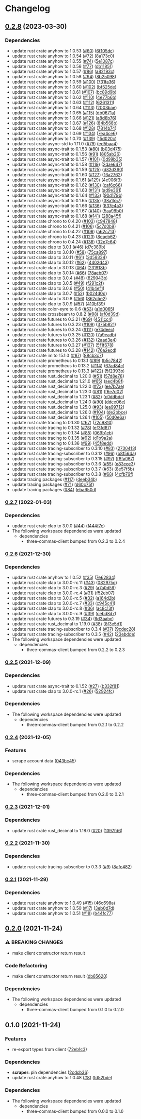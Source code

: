 # Changelog

## [0.2.8](https://github.com/YoloDev/3commas-rs/compare/three-commas-scraper-v0.2.7...three-commas-scraper-v0.2.8) (2023-03-30)


### Dependencies

* update rust crate anyhow to 1.0.53 ([#60](https://github.com/YoloDev/3commas-rs/issues/60)) ([6f105dc](https://github.com/YoloDev/3commas-rs/commit/6f105dcae9f74431ae0eb64c6b61171f3400850b))
* update rust crate anyhow to 1.0.54 ([#72](https://github.com/YoloDev/3commas-rs/issues/72)) ([8a173c0](https://github.com/YoloDev/3commas-rs/commit/8a173c0b3daf1ebedb78730eeb31dd3536e6b493))
* update rust crate anyhow to 1.0.55 ([#74](https://github.com/YoloDev/3commas-rs/issues/74)) ([5e1087c](https://github.com/YoloDev/3commas-rs/commit/5e1087cabd37547f0784813bcb22870933475381))
* update rust crate anyhow to 1.0.56 ([#77](https://github.com/YoloDev/3commas-rs/issues/77)) ([db11851](https://github.com/YoloDev/3commas-rs/commit/db11851d0d0c29ff704d41c7be67a0a20547ab33))
* update rust crate anyhow to 1.0.57 ([#86](https://github.com/YoloDev/3commas-rs/issues/86)) ([a82193c](https://github.com/YoloDev/3commas-rs/commit/a82193c2503033ffe1d7710e25d628eb0dd8d343))
* update rust crate anyhow to 1.0.58 ([#94](https://github.com/YoloDev/3commas-rs/issues/94)) ([8b25098](https://github.com/YoloDev/3commas-rs/commit/8b250983c5825adf1f4f705d8a38d7550a0ea29c))
* update rust crate anyhow to 1.0.59 ([#100](https://github.com/YoloDev/3commas-rs/issues/100)) ([731fa36](https://github.com/YoloDev/3commas-rs/commit/731fa3606ec96944378a416c7a2f91c1e96cda40))
* update rust crate anyhow to 1.0.60 ([#102](https://github.com/YoloDev/3commas-rs/issues/102)) ([bf525de](https://github.com/YoloDev/3commas-rs/commit/bf525deb6b58966924bea65ccb49d62098a1cc2f))
* update rust crate anyhow to 1.0.61 ([#107](https://github.com/YoloDev/3commas-rs/issues/107)) ([bc89d9b](https://github.com/YoloDev/3commas-rs/commit/bc89d9b1128aea13af4a16556cd6ab34ed44922b))
* update rust crate anyhow to 1.0.62 ([#110](https://github.com/YoloDev/3commas-rs/issues/110)) ([4e77b6b](https://github.com/YoloDev/3commas-rs/commit/4e77b6ba6c7e780fb328e5cae6280c0b8e425263))
* update rust crate anyhow to 1.0.63 ([#112](https://github.com/YoloDev/3commas-rs/issues/112)) ([6261311](https://github.com/YoloDev/3commas-rs/commit/6261311d4e4dac54c7c0b1903a4d2289c4456a02))
* update rust crate anyhow to 1.0.64 ([#113](https://github.com/YoloDev/3commas-rs/issues/113)) ([2003bae](https://github.com/YoloDev/3commas-rs/commit/2003bae7c32ea6f1261c75fb700354f2d64ccca2))
* update rust crate anyhow to 1.0.65 ([#115](https://github.com/YoloDev/3commas-rs/issues/115)) ([db0671a](https://github.com/YoloDev/3commas-rs/commit/db0671a8ca76feb503b74881f2998cce369934c7))
* update rust crate anyhow to 1.0.66 ([#121](https://github.com/YoloDev/3commas-rs/issues/121)) ([a8d8b76](https://github.com/YoloDev/3commas-rs/commit/a8d8b76a7449404dc33433349ba3375771887ab4))
* update rust crate anyhow to 1.0.67 ([#126](https://github.com/YoloDev/3commas-rs/issues/126)) ([84b568b](https://github.com/YoloDev/3commas-rs/commit/84b568bb991c364fc18effbfbef685a394dabdf5))
* update rust crate anyhow to 1.0.68 ([#128](https://github.com/YoloDev/3commas-rs/issues/128)) ([7814b74](https://github.com/YoloDev/3commas-rs/commit/7814b7409dfbc8c716ae97b09a9e79236481bcbe))
* update rust crate anyhow to 1.0.69 ([#134](https://github.com/YoloDev/3commas-rs/issues/134)) ([7ea4ce6](https://github.com/YoloDev/3commas-rs/commit/7ea4ce6e1225ea08397aea4c039140e5da69cf8b))
* update rust crate anyhow to 1.0.70 ([#139](https://github.com/YoloDev/3commas-rs/issues/139)) ([15d020c](https://github.com/YoloDev/3commas-rs/commit/15d020c35c938f44f10e2aee93cb199a0af1c0b7))
* update rust crate async-std to 1.11.0 ([#79](https://github.com/YoloDev/3commas-rs/issues/79)) ([ed5baa4](https://github.com/YoloDev/3commas-rs/commit/ed5baa4e0f4eb3e8c3a485f76bd30d6368cefffa))
* update rust crate async-trait to 0.1.53 ([#80](https://github.com/YoloDev/3commas-rs/issues/80)) ([b03d475](https://github.com/YoloDev/3commas-rs/commit/b03d475fa23fdbcfa9139f42d1930ab0518c71d3))
* update rust crate async-trait to 0.1.56 ([#91](https://github.com/YoloDev/3commas-rs/issues/91)) ([805ab26](https://github.com/YoloDev/3commas-rs/commit/805ab262019ea1dd16894fda8afde857db86573d))
* update rust crate async-trait to 0.1.57 ([#101](https://github.com/YoloDev/3commas-rs/issues/101)) ([0d99b35](https://github.com/YoloDev/3commas-rs/commit/0d99b35f89b26466aec96ea80fe6b5e1f48039a0))
* update rust crate async-trait to 0.1.58 ([#119](https://github.com/YoloDev/3commas-rs/issues/119)) ([2dae647](https://github.com/YoloDev/3commas-rs/commit/2dae6470ba67a82f9cc103cb3f7e630436a03298))
* update rust crate async-trait to 0.1.59 ([#125](https://github.com/YoloDev/3commas-rs/issues/125)) ([d82d360](https://github.com/YoloDev/3commas-rs/commit/d82d36040c9c00b9363c78fce575a2bf3b4196c1))
* update rust crate async-trait to 0.1.60 ([#127](https://github.com/YoloDev/3commas-rs/issues/127)) ([16a2762](https://github.com/YoloDev/3commas-rs/commit/16a276296535ff2aa81b8cb6ad80f540f0f9773d))
* update rust crate async-trait to 0.1.61 ([#129](https://github.com/YoloDev/3commas-rs/issues/129)) ([4e906f3](https://github.com/YoloDev/3commas-rs/commit/4e906f3b896b4939918373395341d803b14c47f2))
* update rust crate async-trait to 0.1.62 ([#130](https://github.com/YoloDev/3commas-rs/issues/130)) ([caf6c66](https://github.com/YoloDev/3commas-rs/commit/caf6c669dc1a981249b62602a00467ffa0e53517))
* update rust crate async-trait to 0.1.63 ([#131](https://github.com/YoloDev/3commas-rs/issues/131)) ([ad9e361](https://github.com/YoloDev/3commas-rs/commit/ad9e361e73ddcef210a97ef8f8eb2a28acf56ff4))
* update rust crate async-trait to 0.1.64 ([#133](https://github.com/YoloDev/3commas-rs/issues/133)) ([90d179b](https://github.com/YoloDev/3commas-rs/commit/90d179ba2da3cd3eb650e1834125f04eaa64da00))
* update rust crate async-trait to 0.1.65 ([#135](https://github.com/YoloDev/3commas-rs/issues/135)) ([38a1557](https://github.com/YoloDev/3commas-rs/commit/38a155744add7efe40f2e5d4afea397b336c7f1e))
* update rust crate async-trait to 0.1.66 ([#136](https://github.com/YoloDev/3commas-rs/issues/136)) ([837e4a3](https://github.com/YoloDev/3commas-rs/commit/837e4a307f0ce1862755e6220f4316394b3983c8))
* update rust crate async-trait to 0.1.67 ([#140](https://github.com/YoloDev/3commas-rs/issues/140)) ([5aa98b0](https://github.com/YoloDev/3commas-rs/commit/5aa98b0a933401e8284ba47c3c138200fccb3221))
* update rust crate async-trait to 0.1.68 ([#141](https://github.com/YoloDev/3commas-rs/issues/141)) ([288a45f](https://github.com/YoloDev/3commas-rs/commit/288a45f86532604977f9009f9568d4dac6a16841))
* update rust crate chrono to 0.4.20 ([#103](https://github.com/YoloDev/3commas-rs/issues/103)) ([c947848](https://github.com/YoloDev/3commas-rs/commit/c947848e00975b71760990760ea4f79dbc2d73e5))
* update rust crate chrono to 0.4.21 ([#106](https://github.com/YoloDev/3commas-rs/issues/106)) ([5c7d0b9](https://github.com/YoloDev/3commas-rs/commit/5c7d0b9f94e2edd36b49817d91aafdf57ecadfe4))
* update rust crate chrono to 0.4.22 ([#108](https://github.com/YoloDev/3commas-rs/issues/108)) ([a62c713](https://github.com/YoloDev/3commas-rs/commit/a62c713915edddf4dcc01e1136bd3606b7d2f015))
* update rust crate chrono to 0.4.23 ([#123](https://github.com/YoloDev/3commas-rs/issues/123)) ([8eaeb62](https://github.com/YoloDev/3commas-rs/commit/8eaeb626a6d1406577d80c769fd300d33bb44577))
* update rust crate chrono to 0.4.24 ([#138](https://github.com/YoloDev/3commas-rs/issues/138)) ([32e7c64](https://github.com/YoloDev/3commas-rs/commit/32e7c64af5f63b04e0af4c966ee7870384ab4475))
* update rust crate clap to 3.0.1 ([#46](https://github.com/YoloDev/3commas-rs/issues/46)) ([d7c389b](https://github.com/YoloDev/3commas-rs/commit/d7c389b48822a1c6a008dc331de8dce00c1fc1a9))
* update rust crate clap to 3.0.10 ([#58](https://github.com/YoloDev/3commas-rs/issues/58)) ([75ca897](https://github.com/YoloDev/3commas-rs/commit/75ca89709a16c0959ddd03d3b8fb7daca78a5e58))
* update rust crate clap to 3.0.11 ([#61](https://github.com/YoloDev/3commas-rs/issues/61)) ([3d56334](https://github.com/YoloDev/3commas-rs/commit/3d56334a797eb7dc1c04c8184eac9e220c4ac239))
* update rust crate clap to 3.0.12 ([#62](https://github.com/YoloDev/3commas-rs/issues/62)) ([4402d43](https://github.com/YoloDev/3commas-rs/commit/4402d43792e3b3a5e618b4e955753cb70d1b82f6))
* update rust crate clap to 3.0.13 ([#64](https://github.com/YoloDev/3commas-rs/issues/64)) ([231918b](https://github.com/YoloDev/3commas-rs/commit/231918b726ab9fc5803149c0163726890160203f))
* update rust crate clap to 3.0.14 ([#66](https://github.com/YoloDev/3commas-rs/issues/66)) ([78aeb07](https://github.com/YoloDev/3commas-rs/commit/78aeb07376b8795bc75e4f0a28e3b1f94ff16512))
* update rust crate clap to 3.0.4 ([#48](https://github.com/YoloDev/3commas-rs/issues/48)) ([829043b](https://github.com/YoloDev/3commas-rs/commit/829043b4161025a65658e3c2dc1823258f7bfc87))
* update rust crate clap to 3.0.5 ([#49](https://github.com/YoloDev/3commas-rs/issues/49)) ([f291c2f](https://github.com/YoloDev/3commas-rs/commit/f291c2f7b972148f11c30eee45046bcedd111b74))
* update rust crate clap to 3.0.6 ([#50](https://github.com/YoloDev/3commas-rs/issues/50)) ([41b4ef1](https://github.com/YoloDev/3commas-rs/commit/41b4ef12f522714af3eb3fbf665a0e77c7961c4d))
* update rust crate clap to 3.0.7 ([#52](https://github.com/YoloDev/3commas-rs/issues/52)) ([b024d0d](https://github.com/YoloDev/3commas-rs/commit/b024d0de688742af00874b029800edcfc03f0d5d))
* update rust crate clap to 3.0.8 ([#56](https://github.com/YoloDev/3commas-rs/issues/56)) ([862d5e2](https://github.com/YoloDev/3commas-rs/commit/862d5e2987b266409fe4b0a3323e59c9b9c0a4c8))
* update rust crate clap to 3.0.9 ([#57](https://github.com/YoloDev/3commas-rs/issues/57)) ([410bf39](https://github.com/YoloDev/3commas-rs/commit/410bf3912d33b5f709b9a362d9e073a09c0830fd))
* update rust crate color-eyre to 0.6 ([#53](https://github.com/YoloDev/3commas-rs/issues/53)) ([a1d0065](https://github.com/YoloDev/3commas-rs/commit/a1d0065abbfc6a57462508c528215f4b63775671))
* update rust crate crossbeam to 0.8.2 ([#98](https://github.com/YoloDev/3commas-rs/issues/98)) ([af0d39d](https://github.com/YoloDev/3commas-rs/commit/af0d39da2ae1b817d780c13e0e58761e94c6fbe2))
* update rust crate futures to 0.3.21 ([#69](https://github.com/YoloDev/3commas-rs/issues/69)) ([4511cc4](https://github.com/YoloDev/3commas-rs/commit/4511cc4f13dd189d1abbeb183c2feb86cfdabee6))
* update rust crate futures to 0.3.23 ([#109](https://github.com/YoloDev/3commas-rs/issues/109)) ([375b821](https://github.com/YoloDev/3commas-rs/commit/375b821974e1bf449d425707014b83413f02bfff))
* update rust crate futures to 0.3.24 ([#111](https://github.com/YoloDev/3commas-rs/issues/111)) ([e74deec](https://github.com/YoloDev/3commas-rs/commit/e74deec9157735ae00ac21fe1d9f0631a75e2c79))
* update rust crate futures to 0.3.25 ([#120](https://github.com/YoloDev/3commas-rs/issues/120)) ([7a9eadb](https://github.com/YoloDev/3commas-rs/commit/7a9eadb965ff02d1bec2a936103f229b6d9dddb5))
* update rust crate futures to 0.3.26 ([#132](https://github.com/YoloDev/3commas-rs/issues/132)) ([2aad3e4](https://github.com/YoloDev/3commas-rs/commit/2aad3e4fbb949af9583d0009bf11002089d9deb1))
* update rust crate futures to 0.3.27 ([#137](https://github.com/YoloDev/3commas-rs/issues/137)) ([5f1f678](https://github.com/YoloDev/3commas-rs/commit/5f1f67873e8560f625cbd62a6fa366db4d5524c0))
* update rust crate futures to 0.3.28 ([#142](https://github.com/YoloDev/3commas-rs/issues/142)) ([76a2ecd](https://github.com/YoloDev/3commas-rs/commit/76a2ecdebe592aeed5b6cdb92fdd2f091eae9014))
* update rust crate im to 15.1.0 ([#87](https://github.com/YoloDev/3commas-rs/issues/87)) ([88cb3c7](https://github.com/YoloDev/3commas-rs/commit/88cb3c738868867a3dc952e6193aa999084999d9))
* update rust crate prometheus to 0.13.1 ([#89](https://github.com/YoloDev/3commas-rs/issues/89)) ([b5c7842](https://github.com/YoloDev/3commas-rs/commit/b5c784209840c0999c8bc327e80fe33b8fb0ae5c))
* update rust crate prometheus to 0.13.2 ([#114](https://github.com/YoloDev/3commas-rs/issues/114)) ([67ad84c](https://github.com/YoloDev/3commas-rs/commit/67ad84c814056e9f40808d389a1eb29c3ac2c34b))
* update rust crate prometheus to 0.13.3 ([#122](https://github.com/YoloDev/3commas-rs/issues/122)) ([5f2393b](https://github.com/YoloDev/3commas-rs/commit/5f2393bcf2bb64d9bd8f8be0766b880db570dcbe))
* update rust crate rust_decimal to 1.20.0 ([#51](https://github.com/YoloDev/3commas-rs/issues/51)) ([57d8e78](https://github.com/YoloDev/3commas-rs/commit/57d8e782d2386eab6b7386c3f39565060325d4d8))
* update rust crate rust_decimal to 1.21.0 ([#65](https://github.com/YoloDev/3commas-rs/issues/65)) ([aed4b8f](https://github.com/YoloDev/3commas-rs/commit/aed4b8f89d16885eff4e97290fcdb0fd98213868))
* update rust crate rust_decimal to 1.22.0 ([#73](https://github.com/YoloDev/3commas-rs/issues/73)) ([ee7b7ae](https://github.com/YoloDev/3commas-rs/commit/ee7b7ae6e80951da07587f71a3fb4352695d7516))
* update rust crate rust_decimal to 1.23.0 ([#81](https://github.com/YoloDev/3commas-rs/issues/81)) ([f6e7d02](https://github.com/YoloDev/3commas-rs/commit/f6e7d026c425a1c6591693f3a50ac558ad9f0202))
* update rust crate rust_decimal to 1.23.1 ([#82](https://github.com/YoloDev/3commas-rs/issues/82)) ([c0ddbdc](https://github.com/YoloDev/3commas-rs/commit/c0ddbdc48c4d8b808e91eeb44978bf905c60b104))
* update rust crate rust_decimal to 1.24.0 ([#90](https://github.com/YoloDev/3commas-rs/issues/90)) ([ddce06e](https://github.com/YoloDev/3commas-rs/commit/ddce06e02c733511a258bbe4d43913bcc6ef15d2))
* update rust crate rust_decimal to 1.25.0 ([#93](https://github.com/YoloDev/3commas-rs/issues/93)) ([ea99712](https://github.com/YoloDev/3commas-rs/commit/ea99712243a1acbaa1930cee18de04a1f82a3165))
* update rust crate rust_decimal to 1.26.0 ([#104](https://github.com/YoloDev/3commas-rs/issues/104)) ([de2bbce](https://github.com/YoloDev/3commas-rs/commit/de2bbcebdcf2e11686f668d6416c8f2220a2579c))
* update rust crate rust_decimal to 1.26.1 ([#105](https://github.com/YoloDev/3commas-rs/issues/105)) ([50d0e6a](https://github.com/YoloDev/3commas-rs/commit/50d0e6ac2945d53aa7e89e7b95931fbfdda18b18))
* update rust crate tracing to 0.1.30 ([#67](https://github.com/YoloDev/3commas-rs/issues/67)) ([72c9810](https://github.com/YoloDev/3commas-rs/commit/72c9810db9596445a9c0e742382cae3c15e559ef))
* update rust crate tracing to 0.1.32 ([#78](https://github.com/YoloDev/3commas-rs/issues/78)) ([ef3fd87](https://github.com/YoloDev/3commas-rs/commit/ef3fd871a686ab394a1ea24cad4dcd8d8c06d1c1))
* update rust crate tracing to 0.1.34 ([#85](https://github.com/YoloDev/3commas-rs/issues/85)) ([069b1eb](https://github.com/YoloDev/3commas-rs/commit/069b1eb80f6486529ba364cbe1d2fb9bd7edb7c9))
* update rust crate tracing to 0.1.35 ([#92](https://github.com/YoloDev/3commas-rs/issues/92)) ([d1b9a2a](https://github.com/YoloDev/3commas-rs/commit/d1b9a2abcc674ddff635d12a2722c045e752473a))
* update rust crate tracing to 0.1.36 ([#99](https://github.com/YoloDev/3commas-rs/issues/99)) ([45f8edd](https://github.com/YoloDev/3commas-rs/commit/45f8edd0a56a16b0ade8d934b5305a7515b36419))
* update rust crate tracing-subscriber to 0.3.10 ([#83](https://github.com/YoloDev/3commas-rs/issues/83)) ([2730413](https://github.com/YoloDev/3commas-rs/commit/27304134b9cc78b9175b7a00e05cd86e0e626889))
* update rust crate tracing-subscriber to 0.3.12 ([#96](https://github.com/YoloDev/3commas-rs/issues/96)) ([b8f564a](https://github.com/YoloDev/3commas-rs/commit/b8f564aa8af37bf5c9b2221ac3dd789427e71fe1))
* update rust crate tracing-subscriber to 0.3.15 ([#97](https://github.com/YoloDev/3commas-rs/issues/97)) ([f8fa067](https://github.com/YoloDev/3commas-rs/commit/f8fa067fa48dbc3ce55c521a14f9b452b96b86f2))
* update rust crate tracing-subscriber to 0.3.6 ([#55](https://github.com/YoloDev/3commas-rs/issues/55)) ([e83cce3](https://github.com/YoloDev/3commas-rs/commit/e83cce391d110c32383fe2ee212af3ac13e8b148))
* update rust crate tracing-subscriber to 0.3.7 ([#63](https://github.com/YoloDev/3commas-rs/issues/63)) ([8e57f5b](https://github.com/YoloDev/3commas-rs/commit/8e57f5b25aa7e219cb34bab11285581629264adb))
* update rust crate tracing-subscriber to 0.3.8 ([#68](https://github.com/YoloDev/3commas-rs/issues/68)) ([4cfb79f](https://github.com/YoloDev/3commas-rs/commit/4cfb79fd0e94a40c094739091d0a7069aa952b7e))
* update tracing packages ([#117](https://github.com/YoloDev/3commas-rs/issues/117)) ([deeb34b](https://github.com/YoloDev/3commas-rs/commit/deeb34b4873897ed21d861aef034c9849dbd9b1f))
* update tracing packages ([#71](https://github.com/YoloDev/3commas-rs/issues/71)) ([d60c75f](https://github.com/YoloDev/3commas-rs/commit/d60c75fc240bd2a8ae54e47028fd1427ec90bf05))
* update tracing packages ([#84](https://github.com/YoloDev/3commas-rs/issues/84)) ([eba650d](https://github.com/YoloDev/3commas-rs/commit/eba650da0b88eaf9488e705b43abda69eb9d032d))

### [0.2.7](https://github.com/YoloDev/3commas-rs/compare/three-commas-scraper-v0.2.6...three-commas-scraper-v0.2.7) (2022-01-03)


### Dependencies

* update rust crate clap to 3.0.0 ([#44](https://github.com/YoloDev/3commas-rs/issues/44)) ([f444f7c](https://github.com/YoloDev/3commas-rs/commit/f444f7c80489c8f9d419844250e444b52d1d3c95))
* The following workspace dependencies were updated
  * dependencies
    * three-commas-client bumped from 0.2.3 to 0.2.4

### [0.2.6](https://github.com/YoloDev/3commas-rs/compare/three-commas-scraper-v0.2.5...three-commas-scraper-v0.2.6) (2021-12-30)


### Dependencies

* update rust crate anyhow to 1.0.52 ([#35](https://github.com/YoloDev/3commas-rs/issues/35)) ([7e62834](https://github.com/YoloDev/3commas-rs/commit/7e6283480c72cf79f43a35cf1465b527d4751d89))
* update rust crate clap to 3.0.0-rc.11 ([#43](https://github.com/YoloDev/3commas-rs/issues/43)) ([082975d](https://github.com/YoloDev/3commas-rs/commit/082975d2a4ce9ac44d5e21076fa628462eb101ad))
* update rust crate clap to 3.0.0-rc.3 ([#29](https://github.com/YoloDev/3commas-rs/issues/29)) ([a7a0d56](https://github.com/YoloDev/3commas-rs/commit/a7a0d567bb9058c7da0333cc6ae0e4a217562516))
* update rust crate clap to 3.0.0-rc.4 ([#31](https://github.com/YoloDev/3commas-rs/issues/31)) ([f52eb07](https://github.com/YoloDev/3commas-rs/commit/f52eb07d8ea0ac4e3fab74d7ee6b4f0b18a14115))
* update rust crate clap to 3.0.0-rc.5 ([#32](https://github.com/YoloDev/3commas-rs/issues/32)) ([a164d2b](https://github.com/YoloDev/3commas-rs/commit/a164d2bbf77a2a3b9089472d68269fcb044722ee))
* update rust crate clap to 3.0.0-rc.7 ([#33](https://github.com/YoloDev/3commas-rs/issues/33)) ([c945c41](https://github.com/YoloDev/3commas-rs/commit/c945c419e1ffc32c92fcf3c7c109fbf3542e90c2))
* update rust crate clap to 3.0.0-rc.8 ([#36](https://github.com/YoloDev/3commas-rs/issues/36)) ([ac8c13f](https://github.com/YoloDev/3commas-rs/commit/ac8c13f9cd5512ae04be25031c5b2bff78a5f853))
* update rust crate clap to 3.0.0-rc.9 ([#39](https://github.com/YoloDev/3commas-rs/issues/39)) ([cebd8d7](https://github.com/YoloDev/3commas-rs/commit/cebd8d7b726eb19ec2731a177c100749a0a9139a))
* update rust crate futures to 0.3.19 ([#34](https://github.com/YoloDev/3commas-rs/issues/34)) ([6d3aabc](https://github.com/YoloDev/3commas-rs/commit/6d3aabc6b5056e2f0dd9afe77a0f622243f15db2))
* update rust crate rust_decimal to 1.19.0 ([#38](https://github.com/YoloDev/3commas-rs/issues/38)) ([8f3e5d1](https://github.com/YoloDev/3commas-rs/commit/8f3e5d17a1f5792cc5abbfac426566213a9ff19c))
* update rust crate tracing-subscriber to 0.3.4 ([#37](https://github.com/YoloDev/3commas-rs/issues/37)) ([9cdec28](https://github.com/YoloDev/3commas-rs/commit/9cdec28b902fa464328289be2382cbd7e775479f))
* update rust crate tracing-subscriber to 0.3.5 ([#42](https://github.com/YoloDev/3commas-rs/issues/42)) ([23ebdde](https://github.com/YoloDev/3commas-rs/commit/23ebdde542a05512eb25585b37433605f2da2093))
* The following workspace dependencies were updated
  * dependencies
    * three-commas-client bumped from 0.2.2 to 0.2.3

### [0.2.5](https://www.github.com/YoloDev/3commas-rs/compare/three-commas-scraper-v0.2.4...three-commas-scraper-v0.2.5) (2021-12-09)


### Dependencies

* update rust crate async-trait to 0.1.52 ([#27](https://www.github.com/YoloDev/3commas-rs/issues/27)) ([b332f81](https://www.github.com/YoloDev/3commas-rs/commit/b332f81bf7d9767c1de94e06758e646c466e5749))
* update rust crate clap to 3.0.0-rc.1 ([#26](https://www.github.com/YoloDev/3commas-rs/issues/26)) ([52924fc](https://www.github.com/YoloDev/3commas-rs/commit/52924fc84a67748a792ca67027b05356b692c887))


### Dependencies

* The following workspace dependencies were updated
  * dependencies
    * three-commas-client bumped from 0.2.1 to 0.2.2

### [0.2.4](https://www.github.com/YoloDev/3commas-rs/compare/three-commas-scraper-v0.2.3...three-commas-scraper-v0.2.4) (2021-12-05)


### Features

* scrape account data ([043bc45](https://www.github.com/YoloDev/3commas-rs/commit/043bc45bf8d9be4babf52843b0b0de59a7638884))


### Dependencies

* The following workspace dependencies were updated
  * dependencies
    * three-commas-client bumped from 0.2.0 to 0.2.1

### [0.2.3](https://www.github.com/YoloDev/3commas-rs/compare/three-commas-scraper-v0.2.2...three-commas-scraper-v0.2.3) (2021-12-01)


### Dependencies

* update rust crate rust_decimal to 1.18.0 ([#20](https://www.github.com/YoloDev/3commas-rs/issues/20)) ([1397fd6](https://www.github.com/YoloDev/3commas-rs/commit/1397fd64ac6b94754cad079979d2aa8e8624c05d))

### [0.2.2](https://www.github.com/YoloDev/3commas-rs/compare/three-commas-scraper-v0.2.1...three-commas-scraper-v0.2.2) (2021-11-30)


### Dependencies

* update rust crate tracing-subscriber to 0.3.3 ([#9](https://www.github.com/YoloDev/3commas-rs/issues/9)) ([8afe482](https://www.github.com/YoloDev/3commas-rs/commit/8afe48291a8bf9e7aca9a29c9f8ad6dc21f37d7c))

### [0.2.1](https://www.github.com/YoloDev/3commas-rs/compare/three-commas-scraper-v0.2.0...three-commas-scraper-v0.2.1) (2021-11-29)


### Dependencies

* update rust crate anyhow to 1.0.49 ([#15](https://www.github.com/YoloDev/3commas-rs/issues/15)) ([46c698a](https://www.github.com/YoloDev/3commas-rs/commit/46c698a26f662b1f88b7e8c86d269d66d232a99d))
* update rust crate anyhow to 1.0.50 ([#17](https://www.github.com/YoloDev/3commas-rs/issues/17)) ([3eb0d7d](https://www.github.com/YoloDev/3commas-rs/commit/3eb0d7da558aee98b44bcae3e1c56a8729497695))
* update rust crate anyhow to 1.0.51 ([#18](https://www.github.com/YoloDev/3commas-rs/issues/18)) ([b44fc77](https://www.github.com/YoloDev/3commas-rs/commit/b44fc77e783ba3b308c2a092003f5dd439d55f43))

## [0.2.0](https://www.github.com/YoloDev/3commas-rs/compare/three-commas-scraper-v0.1.0...three-commas-scraper-v0.2.0) (2021-11-24)


### ⚠ BREAKING CHANGES

* make client constructor return result

### Code Refactoring

* make client constructor return result ([db85620](https://www.github.com/YoloDev/3commas-rs/commit/db85620972aecf0f2d5e0a775bda33185e83cf26))


### Dependencies

* The following workspace dependencies were updated
  * dependencies
    * three-commas-client bumped from 0.1.0 to 0.2.0

## 0.1.0 (2021-11-24)


### Features

* re-export types from client ([72eb1c3](https://www.github.com/YoloDev/3commas-rs/commit/72eb1c317bee475dde9394dec1f9f400022a0acc))


### Dependencies

* **scraper:** pin dependencies ([2cdcb36](https://www.github.com/YoloDev/3commas-rs/commit/2cdcb36acc8ae4ccab097588644df44b36bd0319))
* update rust crate anyhow to 1.0.48 ([#8](https://www.github.com/YoloDev/3commas-rs/issues/8)) ([fd52bde](https://www.github.com/YoloDev/3commas-rs/commit/fd52bde57730e8627ec518a33f40db7c73d80e6d))



### Dependencies

* The following workspace dependencies were updated
  * dependencies
    * three-commas-client bumped from 0.0.0 to 0.1.0
